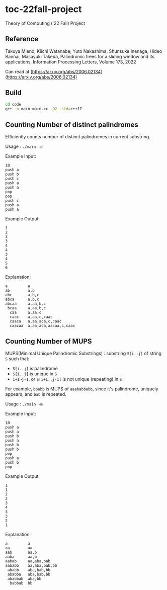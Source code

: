 # toc-22fall-project
Theory of Computing ('22 Fall) Project

## Reference

Takuya Mieno, Kiichi Watanabe, Yuto Nakashima, Shunsuke Inenaga, Hideo Bannai, Masayuki Takeda, Palindromic trees for a sliding window and its applications,
Information Processing Letters, Volume 173, 2022

Can read at [https://arxiv.org/abs/2006.02134](https://arxiv.org/abs/2006.02134)

## Build

```bash
cd code
g++ -o main main.cc -O2 -std=c++17
```

## Counting Number of distinct palindromes

Efficiently counts number of distinct palindromes in current substring.

Usage : `./main -d`

Example Input:
```
10
push a
push b
push c
push a
push a
pop
pop
push c
push a
push a
```

Example Output:
```
1
2
3
3
4
4
3
4
5
6
```

Explanation:
```
a         a
ab        a,b
abc       a,b,c
abca      a,b,c
abcaa     a,aa,b,c
 bcaa     a,aa,b,c
  caa     a,aa,c
  caac    a,aa,c,caac
  caaca   a,aa,aca,c,caac
  caacaa  a,aa,aca,aacaa,c,caac
```

## Counting Number of MUPS

MUPS(Minimal Unique Palindromic Substrings) : substring `S[i..j]` of string `S` such that:

* `S[i..j]` is palindrome
* `S[i..j]` is unique in `S`
* `i+1>j-1`, or `S[i+1..j-1]` is not unique (repeating) in `S`

For example, `bbabb` is MUPS of `aaababbabb`, since it's palindrome, uniquely appears, and `bab` is repeated.

Usage : `./main -m`

Example Input:
```
10
push a
push a
push b
push a
push b
push b
pop
push a
push b
pop
```

Example Output:
```
1
1
2
2
3
4
3
3
2
1
```

Explanation:
```
a         a
aa        aa
aab       aa,b
aaba      aa,b
aabab     aa,aba,bab
aababb    aa,aba,bab,bb
 ababb    aba,bab,bb
 ababba   aba,bab,bb
 ababbab  aba,bb
  babbab  bb
```
